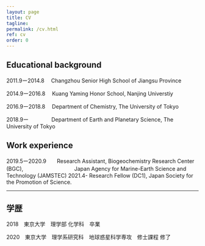 ```yaml
---
layout: page
title: CV
tagline: 
permalink: /cv.html
ref: cv
order: 0
---
```


## Educational background

2011.9ー2014.8　 Changzhou Senior High School of Jiangsu Province

2014.9ー2016.8　 Kuang Yaming Honor School, Nanjing Universtiy

2016.9ー2018.8　 Department of Chemistry, The University of Tokyo

2018.9ー　　　　   Department of Earth and Planetary Science, The University of Tokyo

## Work experience

2019.5ー2020.9　　Research Assistant, Biogeochemistry Research Center (BGC), 
　　　　　　　　　 Japan Agency for Marine-Earth Science and Technology (JAMSTEC)
2021.4-         Research Fellow (DC1), Japan Society for the Promotion of Science.


------------

## 学歴

2018　東京大学　理学部 化学科　卒業

2020　東京大学　理学系研究科　地球惑星科学専攻　修士課程 修了

